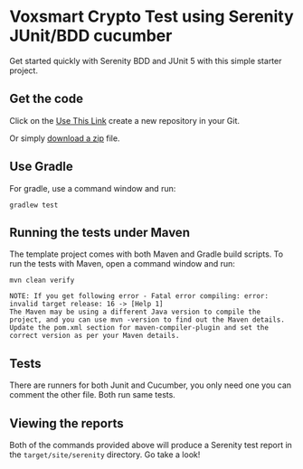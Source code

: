 # Voxsmart Crypto Test using Serenity JUnit/BDD cucumber

Get started quickly with Serenity BDD and JUnit 5 with this simple starter project. 

## Get the code

Click on the [Use This Link](https://github.com/pshivapr/VoxSmart.git) create a new repository in your Git. 

Or simply [download a zip](https://github.com/pshivapr/VoxSmart/archive/master.zip) file.

## Use Gradle

For gradle, use a command window and run:

    gradlew test

## Running the tests under Maven

The template project comes with both Maven and Gradle build scripts. To run the tests with Maven, open a command window and run:

    mvn clean verify
	
	NOTE: If you get following error - Fatal error compiling: error: invalid target release: 16 -> [Help 1]
	The Maven may be using a different Java version to compile the project, and you can use mvn -version to find out the Maven details.
	Update the pom.xml section for maven-compiler-plugin and set the correct version as per your Maven details.

## Tests

There are runners for both Junit and Cucumber, you only need one you can comment the other file. Both run same tests. 

## Viewing the reports

Both of the commands provided above will produce a Serenity test report in the `target/site/serenity` directory. Go take a look!
